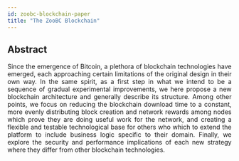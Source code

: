 ```yaml
---
id: zoobc-blockchain-paper
title: "The ZooBC Blockchain"
---
```

<!-- hide the table of contents --><style>.toc-headings {display: none !important; visibility: hidden !important;}</style>

## Abstract

<div align="justify">
    Since the emergence of Bitcoin, a plethora of blockchain technologies have emerged, each approaching
    certain limitations of the original design in their own way. In the same spirit, as a first step in
    what we intend to be a sequence of gradual experimental improvements, we here propose a new blockchain
    architecture and generally describe its structure. Among other points, we focus on reducing the blockchain
    download time to a constant, more evenly distributing block creation and network rewards among nodes which
    prove they are doing useful work for the network, and creating a flexible and testable technological base
    for others who which to extend the platform to include business logic specific to their domain.
    Finally, we explore the security and performance implications of each new strategy where they differ
    from other blockchain technologies.
</div>
